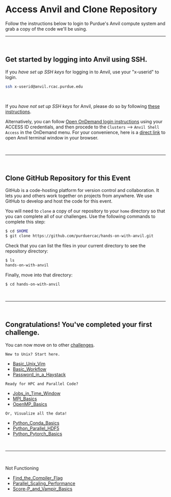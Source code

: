 # Access Anvil and Clone Repository

Follow the instructions below to login to Purdue's Anvil compute system and grab a copy of the code we'll be using.

<hr>

&nbsp;

## Get started by logging into Anvil using SSH. 
If you *have set up SSH keys* for logging in to Anvil, use your "x-userid" to login. 
```bash
ssh x-userid@anvil.rcac.purdue.edu
```
&nbsp;

If you *have not set up SSH keys* for Anvil, please do so by following [these instructions](https://www.rcac.purdue.edu/knowledge/anvil/access/login/sshkeys).

Alternatively, you can follow [Open OnDemand login instructions](https://www.rcac.purdue.edu/knowledge/anvil/access/login/ood) using your ACCESS ID credentials, and then procede to the `Clusters` --> `Anvil Shell Access` in the OnDemand menu.  For your convenience, here is a [direct link](https://ondemand.anvil.rcac.purdue.edu/pun/sys/shell/ssh/anvil.rcac.purdue.edu) to open Anvil terminal window in your browser.

&nbsp;

<hr>

&nbsp;
## Clone GitHub Repository for this Event
GitHub is a code-hosting platform for version control and collaboration. It lets you and others work together on projects from anywhere. We use GitHub to develop and host the code for this event. 

You will need to `clone` a copy of our repository to your `home` directory so that you can complete all of our challenges. Use the following commands to complete this step:
```bash
$ cd $HOME
$ git clone https://github.com/purduercac/hands-on-with-anvil.git
```

Check that you can list the files in your current directory to see the repository directory: 
```bash
$ ls
hands-on-with-anvil
```

Finally, move into that directory:
```bash
$ cd hands-on-with-anvil
```

&nbsp;

<hr>

&nbsp;
## Congratulations! You've completed your first challenge. 
You can now move on to other [challenges](../). 

``` 
New to Unix? Start here.
```
- [Basic_Unix_Vim](Basic_Unix_Vim)
- [Basic_Workflow](Basic_Workflow)
- [Password_in_a_Haystack](Password_in_a_Haystack)

```
Ready for HPC and Parallel Code?
```
- [Jobs_in_Time_Window](Jobs_in_Time_Window)
- [MPI_Basics](MPI_Basics)
- [OpenMP_Basics](OpenMP_Basics)

```
Or, Visualize all the data!
```
- [Python_Conda_Basics](Python_Conda_Basics)
- [Python_Parallel_HDF5](Python_Parallel_HDF5)
- [Python_Pytorch_Basics](Python_Pytorch_Basics)

&nbsp;

<hr>

&nbsp;


Not Functioning
- [Find_the_Compiler_Flag](Find_the_Compiler_Flag)
- [Parallel_Scaling_Performance](Parallel_Scaling_Performance)
- [Score-P_and_Vampir_Basics](Score-P_and_Vampir_Basics)



